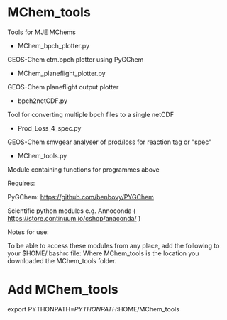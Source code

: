 MChem_tools
===========

Tools for MJE MChems

- MChem_bpch_plotter.py

GEOS-Chem ctm.bpch plotter using PyGChem 

- MChem_planeflight_plotter.py

GEOS-Chem planeflight output plotter 

- bpch2netCDF.py

Tool for converting multiple bpch files to a single netCDF 

- Prod_Loss_4_spec.py 

GEOS-Chem smvgear analyser of prod/loss for reaction tag or "spec" 

- MChem_tools.py

Module containing functions for programmes above 




Requires:

PyGChem: https://github.com/benbovy/PYGChem

Scientific python modules e.g. Annoconda ( https://store.continuum.io/cshop/anaconda/  )


Notes for use:

To be able to access these modules from any place, add the following to your $HOME/.bashrc file:
Where MChem_tools is the location you downloaded the MChem_tools folder.

# Add MChem_tools
export PYTHONPATH=${PYTHONPATH}:$HOME/MChem_tools

